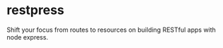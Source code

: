 restpress
=========

Shift your focus from routes to resources on building RESTful apps with node express.
